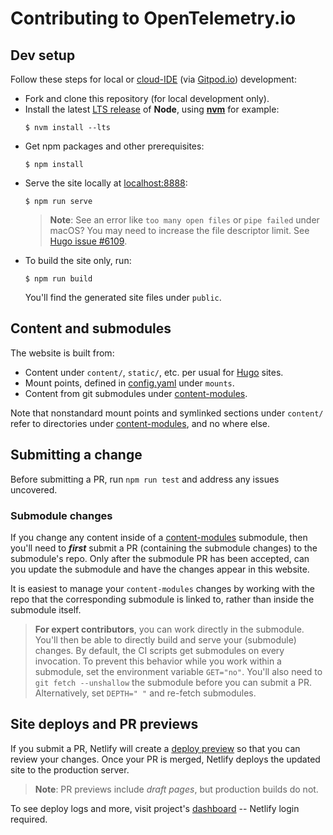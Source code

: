 # Contributing to OpenTelemetry.io

## Dev setup

Follow these steps for local or [cloud-IDE][] (via [Gitpod.io][]) development:

- Fork and clone this repository (for local development only).
- Install the latest [LTS release][] of **Node**, using **[nvm][]** for example:
  ```console
  $ nvm install --lts
  ```
- Get npm packages and other prerequisites:
  ```console
  $ npm install
  ```
- Serve the site locally at [localhost:8888][]:
  ```console
  $ npm run serve
  ```
  > **Note**: See an error like `too many open files` or `pipe failed` under macOS? You may need to increase the file descriptor limit. See [Hugo issue #6109](https://github.com/gohugoio/hugo/issues/6109).
- To build the site only, run:
  ```console
  $ npm run build
  ```
  You'll find the generated site files under `public`.

## Content and submodules

The website is built from:

- Content under `content/`, `static/`, etc. per usual for [Hugo][] sites.
- Mount points, defined in [config.yaml][] under `mounts`.
- Content from git submodules under [content-modules][].

Note that nonstandard mount points and symlinked sections under `content/` refer
to directories under [content-modules][], and no where else.

[config.yaml]: https://github.com/open-telemetry/opentelemetry.io/blob/main/config.yaml
[content-modules]: https://github.com/open-telemetry/opentelemetry.io/tree/main/content-modules

## Submitting a change

Before submitting a PR, run `npm run test` and address any issues uncovered.

### Submodule changes

If you change any content inside of a [content-modules][] submodule, then you'll
need to **_first_** submit a PR (containing the submodule changes) to the
submodule's repo. Only after the submodule PR has been accepted, can you update
the submodule and have the changes appear in this website.

It is easiest to manage your `content-modules` changes by working with the repo
that the corresponding submodule is linked to, rather than inside the submodule
itself.

> **For expert contributors**, you can work directly in the submodule. You'll
then be able to directly build and serve your (submodule) changes. By default,
the CI scripts get submodules on every invocation. To prevent this behavior
while you work within a submodule, set the environment variable `GET="no"`.
You'll also need to `git fetch --unshallow` the submodule before you can submit
a PR. Alternatively, set `DEPTH=" "` and re-fetch submodules.

## Site deploys and PR previews

If you submit a PR, Netlify will create a [deploy preview][] so that you can
review your changes. Once your PR is merged, Netlify deploys the updated site to
the production server.

> **Note**: PR previews include _draft pages_, but production builds do not.

To see deploy logs and more, visit project's [dashboard][] -- Netlify login
required.

[cloud-IDE]: https://gitpod.io/#https://github.com/open-telemetry/opentelemetry.io
[dashboard]: https://app.netlify.com/sites/opentelemetry/overview
[deploy preview]: https://www.netlify.com/blog/2016/07/20/introducing-deploy-previews-in-netlify/
[Gitpod.io]: https://gitpod.io
[Hugo]: https://gohugo.io
[localhost:8888]: http://localhost:8888
[LTS release]: https://nodejs.org/en/about/releases/
[Netlify]: https://netlify.com
[nvm]: https://github.com/nvm-sh/nvm/blob/master/README.md#installing-and-updating
